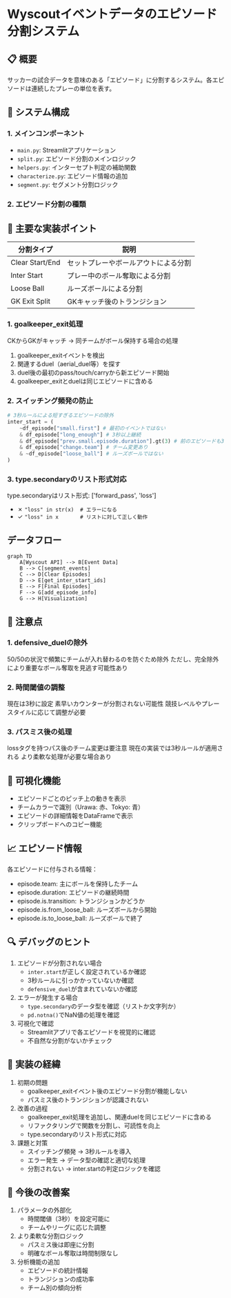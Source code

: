 # Wyscoutイベントデータのエピソード分割システム

## 📋 概要
サッカーの試合データを意味のある「エピソード」に分割するシステム。各エピソードは連続したプレーの単位を表す。

## 🔧 システム構成

### 1. **メインコンポーネント**
- `main.py`: Streamlitアプリケーション
- `split.py`: エピソード分割のメインロジック
- `helpers.py`: インターセプト判定の補助関数
- `characterize.py`: エピソード情報の追加
- `segment.py`: セグメント分割ロジック

### 2. **エピソード分割の種類**

## 🎯 主要な実装ポイント

| 分割タイプ          | 説明                                 |
|---------------------|--------------------------------------|
| Clear Start/End     | セットプレーやボールアウトによる分割 |
| Inter Start         | プレー中のボール奪取による分割       |
| Loose Ball          | ルーズボールによる分割               |
| GK Exit Split       | GKキャッチ後のトランジション        |


### 1. **goalkeeper_exit処理**

CKからGKがキャッチ → 同チームがボール保持する場合の処理
1. goalkeeper_exitイベントを検出
2. 関連するduel（aerial_duel等）を探す
3. duel後の最初のpass/touch/carryから新エピソード開始
4. goalkeeper_exitとduelは同じエピソードに含める


### 2. スイッチング頻発の防止

```python
# 3秒ルールによる短すぎるエピソードの除外
inter_start = (
    ~df_episode["small.first"] # 最初のイベントではない
    & df_episode["long_enough"] # 3秒以上継続
    & df_episode["prev.small.episode.duration"].gt(3) # 前のエピソードも3秒以上
    & df_episode["change.team"] # チーム変更あり
    & ~df_episode["loose_ball"] # ルーズボールではない
)
```

### 3. type.secondaryのリスト形式対応

type.secondaryはリスト形式: ['forward_pass', 'loss']
- ✗ `"loss" in str(x)  # エラーになる`
- ✓ `"loss" in x       # リストに対して正しく動作`

## データフロー
```mermaid
graph TD
    A[Wyscout API] --> B[Event Data]
    B --> C[segment_events]
    C --> D[Clear Episodes]
    D --> E[get_inter_start_ids]
    E --> F[Final Episodes]
    F --> G[add_episode_info]
    G --> H[Visualization]
```

## 🚨 注意点

### 1. defensive_duelの除外

50/50の状況で頻繁にチームが入れ替わるのを防ぐため除外
ただし、完全除外により重要なボール奪取を見逃す可能性あり

### 2. 時間閾値の調整

現在は3秒に設定
素早いカウンターが分割されない可能性
競技レベルやプレースタイルに応じて調整が必要

### 3. パスミス後の処理

lossタグを持つパス後のチーム変更は要注意
現在の実装では3秒ルールが適用される
より柔軟な処理が必要な場合あり

## 🎨 可視化機能

- エピソードごとのピッチ上の動きを表示
- チームカラーで識別（Urawa: 赤、Tokyo: 青）
- エピソードの詳細情報をDataFrameで表示
- クリップボードへのコピー機能

## 📈 エピソード情報

各エピソードに付与される情報：
- episode.team: 主にボールを保持したチーム
- episode.duration: エピソードの継続時間
- episode.is.transition: トランジションかどうか
- episode.is.from_loose_ball: ルーズボールから開始
- episode.is.to_loose_ball: ルーズボールで終了

## 🔍 デバッグのヒント

1. エピソードが分割されない場合
    - `inter.start`が正しく設定されているか確認
    - 3秒ルールに引っかかっていないか確認
    - `defensive_duel`が含まれていないか確認
2. エラーが発生する場合
    - `type.secondary`のデータ型を確認（リストか文字列か）
    - `pd.notna()`でNaN値の処理を確認
3. 可視化で確認
    - Streamlitアプリで各エピソードを視覚的に確認
    - 不自然な分割がないかチェック

## 📝 実装の経緯

1. 初期の問題
    - goalkeeper_exitイベント後のエピソード分割が機能しない
    - パスミス後のトランジションが認識されない
2. 改善の過程
    - goalkeeper_exit処理を追加し、関連duelを同じエピソードに含める
    - リファクタリングで関数を分割し、可読性を向上
    - type.secondaryのリスト形式に対応
3. 課題と対策
    - スイッチング頻発 → 3秒ルールを導入
    - エラー発生 → データ型の確認と適切な処理
    - 分割されない → inter.startの判定ロジックを確認

## 🚀 今後の改善案

1. パラメータの外部化
    - 時間閾値（3秒）を設定可能に
    - チームやリーグに応じた調整
2. より柔軟な分割ロジック
    - パスミス後は即座に分割
    - 明確なボール奪取は時間制限なし
3. 分析機能の追加
    - エピソードの統計情報
    - トランジションの成功率
    - チーム別の傾向分析
